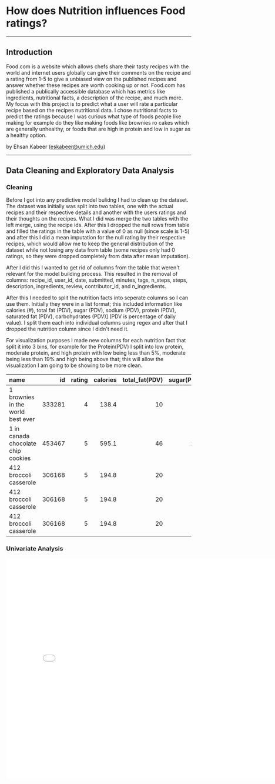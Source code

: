# How does Nutrition influences Food ratings?
---

## Introduction

Food.com is a website which allows chefs share their tasty recipes with the world and internet users globally can give their comments on the recipe and a rating from 1-5 to give a unbiased view on the published recipes and answer whether these recipes are worth cooking up or not. Food.com has published a publically accessible database which has metrics like ingredients, nutritional facts, a description of the recipe, and much more. My focus with this project is to predict what a user will rate a particular recipe based on the recipes nutritional data. I chose nutritional facts to predict the ratings because I was curious what type of foods people like making for example do they like making foods like brownies ro cakes which are generally unhealthy, or foods that are high in protein and low in sugar as a healthy option.

by Ehsan Kabeer (eskabeer@umich.edu)

---

## Data Cleaning and Exploratory Data Analysis

### Cleaning

Before I got into any predictive model bulidng I had to clean up the dataset. The dataset was initially was split into two tables, one with the actual recipes and their respective details and another with the users ratings and their thoughts on the recipes. What I did was merge the two tables with the left merge, using the recipe ids. After this I dropped the null rows from table and filled the ratings in the table with a value of 0 as null (since scale is 1-5) and after this I did a mean imputation for the null rating by their respective recipes, which would allow me to keep the general distribution of the dataset while not losing any data from table (some recipes only had 0 ratings, so they were dropped completely from data after mean imputation).

After I did this I wanted to get rid of columns from the table that weren't relevant for the model building process. This resulted in the removal of columns: recipe_id, user_id, date, submitted, minutes, tags, n_steps, steps, description, ingredients, review, contributor_id, and n_ingredients.

After this I needed to split the nutrition facts into seperate columns so I can use them. Initially they were in a list format; this included information like calories (#), total fat (PDV), sugar (PDV), sodium (PDV), protein (PDV), saturated fat (PDV), carbohydrates (PDV)] (PDV is percentage of daily value). I split them each into individual columns using regex and after that I dropped the nutrition column since I didn't need it.

For visualization purposes I made new columns for each nutrition fact that split it into 3 bins, for example for the Protein(PDV) I split into low protein, moderate protein, and high protein with low being less than 5%, moderate being less than 19% and high being above that; this will allow the visualization I am going to be showing to be more clean.

| name                                 |     id |   rating |   calories |   total_fat(PDV) |   sugar(PDV) |   sodium(PDV) |   protein(PDV) |   saturated_fat(PDV) |   carbohydrates(PDV) |   rating_avg | fatClass     | satFatClass   | sugarClass   | sodiumClass   | proteinClass     | carbClass     | calClass     |
|:-------------------------------------|-------:|---------:|-----------:|-----------------:|-------------:|--------------:|---------------:|---------------------:|---------------------:|-------------:|:-------------|:--------------|:-------------|:--------------|:-----------------|:--------------|:-------------|
| 1 brownies in the world    best ever | 333281 |        4 |      138.4 |               10 |           50 |             3 |              3 |                   19 |                    6 |            4 | Moderate_fat | Unhealthy     | High_sugar   | low_sodium    | low_protein      | Moderate_carb | Moderate_cal |
| 1 in canada chocolate chip cookies   | 453467 |        5 |      595.1 |               46 |          211 |            22 |             13 |                   51 |                   26 |            5 | High_fat     | Unhealthy     | High_sugar   | high_sodium   | Moderate_protein | High_carb     | High_cal     |
| 412 broccoli casserole               | 306168 |        5 |      194.8 |               20 |            6 |            32 |             22 |                   36 |                    3 |            5 | High_fat     | Unhealthy     | low_sugar    | high_sodium   | High_protein     | Low_carb      | Moderate_cal |
| 412 broccoli casserole               | 306168 |        5 |      194.8 |               20 |            6 |            32 |             22 |                   36 |                    3 |            5 | High_fat     | Unhealthy     | low_sugar    | high_sodium   | High_protein     | Low_carb      | Moderate_cal |
| 412 broccoli casserole               | 306168 |        5 |      194.8 |               20 |            6 |            32 |             22 |                   36 |                    3 |            5 | High_fat     | Unhealthy     | low_sugar    | high_sodium   | High_protein     | Low_carb      | Moderate_cal |

### Univariate Analysis

 <iframe
 src="assets/Rating_distribution_by_fat.html"
 width="800"
 height="600"
 frameborder="0"
 ></iframe>


